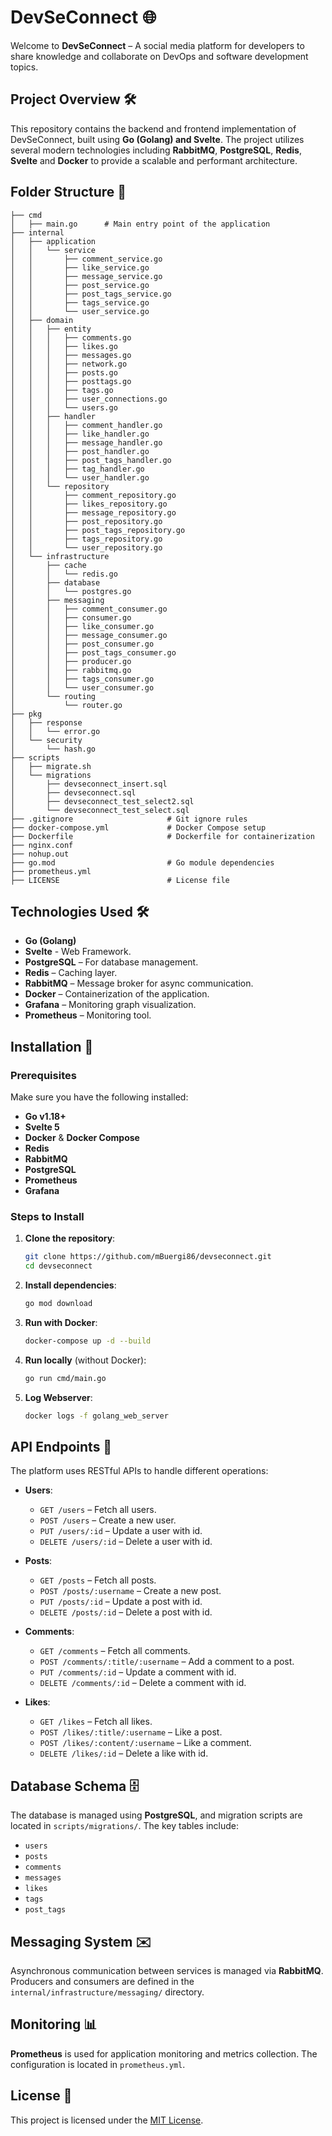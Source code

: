 # DevSeConnect 🌐

Welcome to **DevSeConnect** – A social media platform for developers to share knowledge and collaborate on DevOps and software development topics.

## Project Overview 🛠️

This repository contains the backend and frontend implementation of DevSeConnect, built using **Go (Golang) and Svelte**. The project utilizes several modern technologies including **RabbitMQ**, **PostgreSQL**, **Redis**, **Svelte** and **Docker** to provide a scalable and performant architecture.

## Folder Structure 📁

```plaintext
├── cmd
│   ├── main.go      # Main entry point of the application           
├── internal
│   ├── application
│   │   └── service
│   │       ├── comment_service.go
│   │       ├── like_service.go
│   │       ├── message_service.go
│   │       ├── post_service.go
│   │       ├── post_tags_service.go
│   │       ├── tags_service.go
│   │       └── user_service.go
│   ├── domain
│   │   ├── entity
│   │   │   ├── comments.go
│   │   │   ├── likes.go
│   │   │   ├── messages.go
│   │   │   ├── network.go
│   │   │   ├── posts.go
│   │   │   ├── posttags.go
│   │   │   ├── tags.go
│   │   │   ├── user_connections.go
│   │   │   └── users.go
│   │   ├── handler
│   │   │   ├── comment_handler.go
│   │   │   ├── like_handler.go
│   │   │   ├── message_handler.go
│   │   │   ├── post_handler.go
│   │   │   ├── post_tags_handler.go
│   │   │   ├── tag_handler.go
│   │   │   └── user_handler.go
│   │   └── repository
│   │       ├── comment_repository.go
│   │       ├── likes_repository.go
│   │       ├── message_repository.go
│   │       ├── post_repository.go
│   │       ├── post_tags_repository.go
│   │       ├── tags_repository.go
│   │       └── user_repository.go
│   └── infrastructure
│       ├── cache
│       │   └── redis.go
│       ├── database
│       │   └── postgres.go
│       ├── messaging
│       │   ├── comment_consumer.go
│       │   ├── consumer.go
│       │   ├── like_consumer.go
│       │   ├── message_consumer.go
│       │   ├── post_consumer.go
│       │   ├── post_tags_consumer.go
│       │   ├── producer.go
│       │   ├── rabbitmq.go
│       │   ├── tags_consumer.go
│       │   └── user_consumer.go
│       └── routing
│           └── router.go
├── pkg
│   ├── response
│   │   └── error.go
│   └── security
│       └── hash.go
├── scripts
│   ├── migrate.sh
│   └── migrations
│       ├── devseconnect_insert.sql
│       ├── devseconnect.sql
│       ├── devseconnect_test_select2.sql
│       └── devseconnect_test_select.sql
├── .gitignore                     # Git ignore rules
├── docker-compose.yml             # Docker Compose setup
├── Dockerfile                     # Dockerfile for containerization
├── nginx.conf
├── nohup.out
├── go.mod                         # Go module dependencies
├── prometheus.yml
├── LICENSE                        # License file
```
## Technologies Used 🛠️

- **Go (Golang)**
- **Svelte** - Web Framework.
- **PostgreSQL** – For database management.
- **Redis** – Caching layer.
- **RabbitMQ** – Message broker for async communication.
- **Docker** – Containerization of the application.
- **Grafana** – Monitoring graph visualization.
- **Prometheus** – Monitoring tool.

## Installation 🚀

### Prerequisites

Make sure you have the following installed:

- **Go v1.18+**
- **Svelte 5**
- **Docker** & **Docker Compose**
- **Redis**
- **RabbitMQ**
- **PostgreSQL**
- **Prometheus**
- **Grafana**

### Steps to Install

1. **Clone the repository**:

   ```bash
   git clone https://github.com/mBuergi86/devseconnect.git
   cd devseconnect
   ```

2. **Install dependencies**:

   ```bash
   go mod download
   ```

3. **Run with Docker**:

   ```bash
   docker-compose up -d --build
   ```

4. **Run locally** (without Docker):
   ```bash
   go run cmd/main.go
   ```
   
5. **Log Webserver**:
   ```bash
   docker logs -f golang_web_server
   ```

## API Endpoints 🔗

The platform uses RESTful APIs to handle different operations:

- **Users**:

  - `GET /users` – Fetch all users.
  - `POST /users` – Create a new user.
  - `PUT /users/:id` – Update a user with id.
  - `DELETE /users/:id` – Delete a user with id.

- **Posts**:

  - `GET /posts` – Fetch all posts.
  - `POST /posts/:username` – Create a new post.
  - `PUT /posts/:id` – Update a post with id.
  - `DELETE /posts/:id` – Delete a post with id.

- **Comments**:

  - `GET /comments` – Fetch all comments.
  - `POST /comments/:title/:username` – Add a comment to a post.
  - `PUT /comments/:id` – Update a comment with id.
  - `DELETE /comments/:id` – Delete a comment with id.

- **Likes**:
  - `GET /likes` – Fetch all likes.
  - `POST /likes/:title/:username` – Like a post.
  - `POST /likes/:content/:username` – Like a comment.
  - `DELETE /likes/:id` – Delete a like with id.

## Database Schema 🗄️

The database is managed using **PostgreSQL**, and migration scripts are located in `scripts/migrations/`. The key tables include:

- `users`
- `posts`
- `comments`
- `messages`
- `likes`
- `tags`
- `post_tags`

## Messaging System ✉️

Asynchronous communication between services is managed via **RabbitMQ**. Producers and consumers are defined in the `internal/infrastructure/messaging/` directory.

## Monitoring 📊

**Prometheus** is used for application monitoring and metrics collection. The configuration is located in `prometheus.yml`.

## License 📜

This project is licensed under the [MIT License](./LICENSE).
